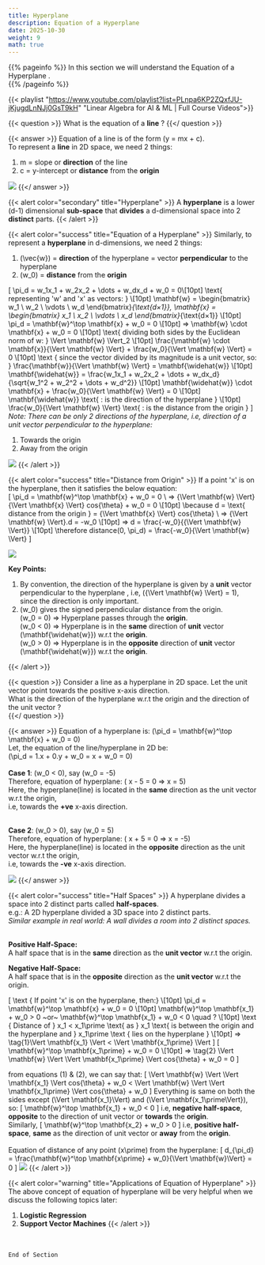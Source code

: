 ```yaml
---
title: Hyperplane
description: Equation of a Hyperplane
date: 2025-10-30
weight: 9
math: true
---
```


{{% pageinfo %}}
In this section we will understand the Equation of a Hyperplane .<br>
{{% /pageinfo %}}

{{< playlist "https://www.youtube.com/playlist?list=PLnpa6KP2ZQxfJU-jKjugdLnNJj0GsT9kH" 
        "Linear Algebra for AI & ML | Full Course Videos">}}
<br>

{{< question >}}
What is the equation of a **line** ?
{{</ question >}}

{{< answer >}}
Equation of a line is of the form \(y = mx + c\). <br>
To represent a **line** in 2D space, we need 2 things: <br>
1. m = slope or **direction** of the line <br>
2. c = y-intercept or **distance** from the **origin** <br>

![](https://robosathi.com/images/linear_algebra/line.png)
{{</ answer >}}
<br>

{{< alert color="secondary" title="Hyperplane" >}}
A **hyperplane** is a lower (d-1) dimensional **sub-space** that **divides** a d-dimensional space into 2 **distinct** parts.
{{< /alert >}}

{{< alert color="success" title="Equation of a Hyperplane" >}}
Similarly, to represent a **hyperplane** in d-dimensions, we need 2 things: <br>
1. \(\vec{w}\) = **direction** of the hyperplane = vector **perpendicular** to the hyperplane
2. \(w_0\) = **distance** from the **origin**

\[
\pi_d = w_1x_1 + w_2x_2 + \dots + w_dx_d + w_0  = 0\\[10pt]
\text{ representing 'w' and 'x' as vectors: } \\[10pt]
\mathbf{w} = \begin{bmatrix} w_1 \\ w_2 \\ \vdots \\ w_d \end{bmatrix}_{\text{d×1}}, 
\mathbf{x} = \begin{bmatrix} x_1 \\ x_2 \\ \vdots \\ x_d \end{bmatrix}_{\text{d×1}} \\[10pt]
\pi_d = \mathbf{w}^\top \mathbf{x} + w_0 = 0 \\[10pt]
=> \mathbf{w} \cdot \mathbf{x} + w_0 = 0 \\[10pt]
\text{ dividing both sides by the Euclidean norm of w: } \Vert \mathbf{w} \Vert_2 \\[10pt]
\frac{\mathbf{w} \cdot \mathbf{x}}{\Vert \mathbf{w} \Vert} + \frac{w_0}{\Vert \mathbf{w} \Vert} = 0 \\[10pt]
\text { since the vector divided by its magnitude is a unit vector, so:  } 
\frac{\mathbf{w}}{\Vert \mathbf{w} \Vert} =  \mathbf{\widehat{w}} \\[10pt]
\mathbf{\widehat{w}} = \frac{w_1x_1 + w_2x_2 + \dots + w_dx_d}{\sqrt{w_1^2 + w_2^2 + \dots + w_d^2}} \\[10pt]
\mathbf{\widehat{w}} \cdot \mathbf{x} + \frac{w_0}{\Vert \mathbf{w} \Vert} = 0 \\[10pt]
\mathbf{\widehat{w}} \text{ : is the direction of the hyperplane } \\[10pt]
\frac{w_0}{\Vert \mathbf{w} \Vert} \text{ : is the distance from the origin }
\]
*Note: There can be only 2 directions of the hyperplane, i.e, direction of a unit vector perpendicular to the hyperplane:*
1. Towards the origin
2. Away from the origin

![](https://robosathi.com/images/linear_algebra/hyperplane.png)
{{< /alert >}}

{{< alert color="success" title="Distance from Origin" >}}
If a point 'x' is on the hyperplane, then it satisfies the below equation: <br>
\[
\pi_d = \mathbf{w}^\top \mathbf{x} + w_0 = 0 \\
=> {\Vert \mathbf{w} \Vert}{\Vert \mathbf{x} \Vert} cos{\theta} + w_0 = 0 \\[10pt]
\because d  = \text{ distance from the origin } = {\Vert \mathbf{x} \Vert} cos{\theta} \\
=> {\Vert \mathbf{w} \Vert}.d = -w_0 \\[10pt]
=> d = \frac{-w_0}{{\Vert \mathbf{w} \Vert}} \\[10pt]
\therefore distance(0, \pi_d) = \frac{-w_0}{\Vert \mathbf{w} \Vert}
\]

![](https://robosathi.com/images/linear_algebra/hyperplane_distance.png)
<br>

**Key Points:**
1. By convention, the direction of the hyperplane is given by a **unit** vector perpendicular to the hyperplane 
, i.e, \({\Vert \mathbf{w} \Vert} = 1\), since the direction is only important.
2. \(w_0\) gives the signed perpendicular distance from the origin. <br>
   \(w_0 = 0\) => Hyperplane passes through the **origin**. <br>
    \(w_0 < 0\) => Hyperplane is in the **same** direction of **unit** vector \(\mathbf{\widehat{w}}\) w.r.t the **origin**. <br> 
    \(w_0 > 0\) => Hyperplane is in the **opposite** direction of **unit** vector \(\mathbf{\widehat{w}}\) w.r.t the **origin**.


{{< /alert >}}

{{< question >}}
Consider a line as a hyperplane in 2D space. Let the unit vector point towards the positive x-axis direction.<br>
What is the direction of the hyperplane w.r.t the origin and the direction of the unit vector ? <br>
{{</ question >}}

{{< answer >}}
Equation of a hyperplane is: \(\pi_d = \mathbf{w}^\top \mathbf{x} + w_0 = 0\) <br>
Let, the equation of the line/hyperplane in 2D be: <br>
\(\pi_d = 1.x + 0.y + w_0 = x + w_0 = 0\) <br><br>
**Case 1**: \(w_0 < 0\), say \(w_0 = -5\) <br>
Therefore, equation of hyperplane: \( x - 5 = 0 => x = 5\) <br>
Here, the hyperplane(line) is located in the **same** direction as the unit vector w.r.t the origin, <br>
i.e, towards the **+ve** x-axis direction. 
<br><br>

**Case 2**: \(w_0 > 0\), say \(w_0 = 5\) <br>
Therefore, equation of hyperplane: \( x + 5 = 0 => x = -5\) <br>
Here, the hyperplane(line) is located in the **opposite** direction as the unit vector w.r.t the origin,<br>
i.e, towards the **-ve** x-axis direction. <br>

![](https://robosathi.com/images/linear_algebra/hyperplane_example.png)
{{</ answer >}}
<br>

{{< alert color="success" title="Half Spaces" >}}
A hyperplane divides a space into 2 distinct parts called **half-spaces**. <br>
e.g.: A 2D hyperplane divided a 3D space into 2 distinct parts. <br>
*Similar example in real world: A wall divides a room into 2 distinct spaces.*
<br><br>

**Positive Half-Space:** <br>
A half space that is in the **same** direction as the **unit vector** w.r.t the origin. <br>

**Negative Half-Space:** <br>
A half space that is in the **opposite** direction as the **unit vector** w.r.t the origin. <br>

\[
\text { If point 'x' is on the hyperplane, then:} \\[10pt]
\pi_d = \mathbf{w}^\top \mathbf{x} + w_0 = 0 \\[10pt]
\mathbf{w}^\top \mathbf{x_1} + w_0 > 0 ~or~ \mathbf{w}^\top \mathbf{x_1} + w_0 < 0 \quad ? \\[10pt]
\text { Distance of } x_1 < x_1\prime \text{ as } x_1 \text{ is between the origin and the hyperplane 
and } x_1\prime \text { lies on the hyperplane } \\[10pt]
=> \tag{1}\Vert \mathbf{x_1} \Vert < \Vert \mathbf{x_1\prime} \Vert
\]
\[
\mathbf{w}^\top \mathbf{x_1\prime} + w_0 = 0 \\[10pt]
=> \tag{2} \Vert \mathbf{w} \Vert \Vert \mathbf{x_1\prime} \Vert cos{\theta} + w_0 = 0
\]

from equations (1) & (2), we can say that:
\[
\Vert \mathbf{w} \Vert \Vert \mathbf{x_1} \Vert cos{\theta} + w_0 <
\Vert \mathbf{w} \Vert \Vert \mathbf{x_1\prime} \Vert cos{\theta} + w_0
\]
Everything is same on both the sides except \(\Vert \mathbf{x_1}\Vert\) and \(\Vert \mathbf{x_1\prime\Vert}\), so:
\[ \mathbf{w}^\top \mathbf{x_1} + w_0 < 0 \]
i.e, **negative half-space**, **opposite** to the direction of unit vector or **towards** the **origin**. <br>
Similarly, 
\[ \mathbf{w}^\top \mathbf{x_2} + w_0 > 0 \]
i.e, **positive half-space**, **same** as the direction of unit vector or **away** from the **origin**. <br>
<br>
Equation of distance of any point \(x\prime\) from the hyperplane:
\[
d_{\pi_d} = \frac{\mathbf{w}^\top \mathbf{x\prime} + w_0}{\Vert \mathbf{w}\Vert} = 0
\]
![](https://robosathi.com/images/linear_algebra/half_spaces.png)
{{< /alert >}}

{{< alert color="warning" title="Applications of Equation of Hyperplane" >}}
The above concept of equation of hyperplane will be very helpful when we discuss the following topics later:
1. **Logistic Regression**
2. **Support Vector Machines**
{{< /alert >}}

<br><br>
```End of Section```